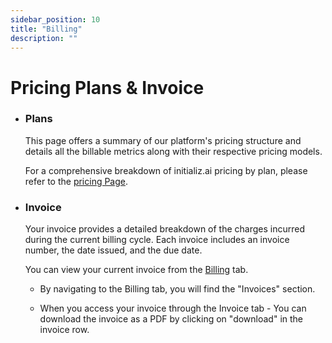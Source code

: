 ```yaml
---
sidebar_position: 10
title: "Billing"
description: ""
---
```


# Pricing Plans & Invoice

 - ### Plans
 
   This page offers a summary of our platform's pricing structure and details all the billable metrics along with their respective pricing models.
   
   For a comprehensive breakdown of initializ.ai pricing by plan, please refer to the [pricing Page](https://console.test.initializ.ai/billing/).


 - ### Invoice
   Your invoice provides a detailed breakdown of the charges incurred during the current billing cycle. Each invoice includes an invoice number, the date issued, and the due date.
   
   You can view your current invoice from the [Billing](https://console.test.initializ.ai/billing/) tab.

   - By navigating to the Billing tab, you will find the "Invoices" section.

      <!-- image -->
   
   - When you access your invoice through the Invoice tab -
     You can download the invoice as a PDF by clicking on "download" in the invoice row.




     

